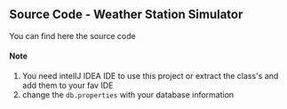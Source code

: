 ## Source Code - Weather Station Simulator 
You can find here the source code
#### Note
1. You need intelIJ IDEA IDE to use this project or extract the class's and add them to your fav IDE
2. change the `db.properties` with your database information